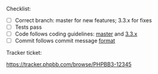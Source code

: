 Checklist:

- [ ] Correct branch: master for new features; 3.3.x for fixes
- [ ] Tests pass
- [ ] Code follows coding guidelines: [master](https://area51.phpbb.com/docs/master/coding-guidelines.html) and [3.3.x](https://area51.phpbb.com/docs/dev/3.3.x/development/coding_guidelines.html)
- [ ] Commit follows commit message [format](https://area51.phpbb.com/docs/dev/3.3.x/development/git.html)

Tracker ticket:

https://tracker.phpbb.com/browse/PHPBB3-12345
